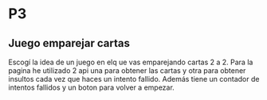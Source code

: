 # P3
## Juego emparejar cartas
Escogí la idea de un juego en elq ue vas emparejando cartas 2 a 2.
Para la pagina he utilizado 2 api una para obtener las cartas y otra para obtener insultos cada vez que haces un intento fallido.
Además tiene un contador de intentos fallidos y un boton para volver a empezar.
